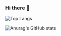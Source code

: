 ### Hi there 👋

![Top Langs](https://github-readme-stats.vercel.app/api/top-langs/?username=jaydolphXX&layout=compact&theme=tokyonight)

![Anurag's GitHub stats](https://github-readme-stats.vercel.app/api?username=jaydolphXX&theme=tokyonight&show_icons=true)
